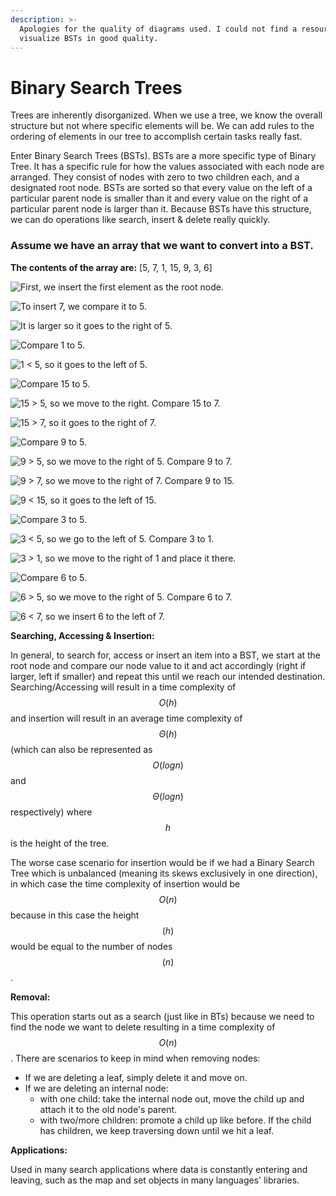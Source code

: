 ```yaml
---
description: >-
  Apologies for the quality of diagrams used. I could not find a resource to
  visualize BSTs in good quality.
---
```


# Binary Search Trees

Trees are inherently disorganized. When we use a tree, we know the overall structure but not where specific elements will be. We can add rules to the ordering of elements in our tree to accomplish certain tasks really fast.&#x20;

Enter Binary Search Trees (BSTs). BSTs are a more specific type of Binary Tree. It has a specific rule for how the values associated with each node are arranged. They consist of nodes with zero to two children each, and a designated root node. BSTs are sorted so that every value on the left of a particular parent node is smaller than it and every value on the right of a particular parent node is larger than it. Because BSTs have this structure, we can do operations like search, insert & delete really quickly.&#x20;

### Assume we have an array that we want to convert into a BST.&#x20;

**The contents of the array are:** \[5, 7, 1, 15, 9, 3, 6]



![First, we insert the first element as the root node.](<../../../.gitbook/assets/image (40).png>)

![To insert 7, we compare it to 5. ](<../../../.gitbook/assets/image (41).png>)

![It is larger so it goes to the right of 5.](<../../../.gitbook/assets/image (42).png>)

![Compare 1 to 5.](<../../../.gitbook/assets/image (43).png>)

![1 < 5, so it goes to the left of 5.](<../../../.gitbook/assets/image (44).png>)

![Compare 15 to 5.](<../../../.gitbook/assets/image (45).png>)

![15 > 5, so we move to the right. Compare 15 to 7.](<../../../.gitbook/assets/image (46).png>)

![15 > 7, so it goes to the right of 7.](<../../../.gitbook/assets/image (47).png>)

![Compare 9 to 5.](<../../../.gitbook/assets/image (48).png>)

![9 > 5, so we move to the right of 5. Compare 9 to 7.](<../../../.gitbook/assets/image (49).png>)

![9 > 7, so we move to the right of 7. Compare 9 to 15.](<../../../.gitbook/assets/image (50).png>)

![9 < 15, so it goes to the left of 15.](<../../../.gitbook/assets/image (51).png>)

![Compare 3 to 5.](<../../../.gitbook/assets/image (52).png>)

![3 < 5, so we go to the left of 5. Compare 3 to 1.](<../../../.gitbook/assets/image (53).png>)

![3 > 1, so we move to the right of 1 and place it there.](<../../../.gitbook/assets/image (54).png>)

![Compare 6 to 5.](<../../../.gitbook/assets/image (55).png>)

![6 > 5, so we move to the right of 5. Compare 6 to 7.](<../../../.gitbook/assets/image (56).png>)

![6 < 7, so we insert 6 to the left of 7.](<../../../.gitbook/assets/image (57).png>)



**Searching, Accessing & Insertion:**

In general, to search for, access or insert an item into a BST, we start at the root node and compare our node value to it and act accordingly (right if larger, left if smaller) and repeat this until we reach our intended destination. Searching/Accessing will result in a time complexity of $$O(h)$$ and insertion will result in an average time complexity of $$Θ(h)$$ (which can also be represented as $$O(logn)$$and $$Θ(logn)$$ respectively) where $$h$$ is the height of the tree.&#x20;

The worse case scenario for insertion would be if we had a Binary Search Tree which is unbalanced (meaning its skews exclusively in one direction), in which case the time complexity of insertion would be $$O(n)$$ because in this case the height $$(h)$$ would be equal to the number of nodes $$(n)$$.

**Removal:**

This operation starts out as a search (just like in BTs) because we need to find the node we want to delete resulting in a time complexity of $$O(n)$$ . There are scenarios to keep in mind when removing nodes:

* If we are deleting a leaf, simply delete it and move on.
* If we are deleting an internal node:
  * with one child: take the internal node out, move the child up and attach it to the old node's parent.
  * with two/more children: promote a child up like before. If the child has children, we keep traversing down until we hit a leaf.

**Applications:**

Used in many search applications where data is constantly entering and leaving, such as the map and set objects in many languages' libraries.
